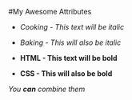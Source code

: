 #My Awesome Attributes

- *Cooking - This text will be italic*
- _Baking - This will also be italic_

- **HTML - This text will be bold**
- __CSS - This will also be bold__

_You **can** combine them_
